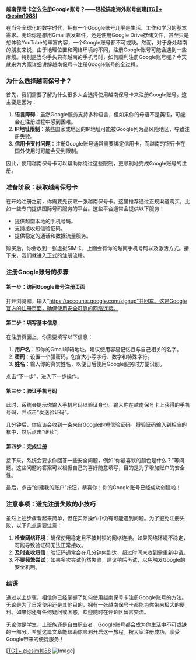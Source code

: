 **越南保号卡怎么注册Google账号？——轻松搞定海外账号创建[[TG💪+ @esim1088](https://t.me/s/esim1088)]**

在当今全球化的数字时代，拥有一个Google账号几乎是生活、工作和学习的基本需求。无论你是想用Gmail收发邮件，还是使用Google Drive存储文件，甚至只是想体验YouTube的丰富内容，一个Google账号都不可或缺。然而，对于身处越南的朋友来说，由于地理位置和网络环境的不同，注册Google账号可能会遇到一些麻烦。特别是当你手头只有越南的手机号时，如何顺利注册Google账号呢？今天就来为大家详细讲解越南保号卡注册Google账号的全过程。

### **为什么选择越南保号卡？**

首先，我们需要了解为什么很多人会选择使用越南保号卡来注册Google账号。这主要是因为：

1. **语言障碍**：虽然Google服务支持多种语言，但如果你的母语不是英语，可能会在注册过程中感到困难。
2. **IP地址限制**：某些国家或地区的IP地址可能被Google列为高风险地区，导致注册失败。
3. **信用卡支付问题**：注册Google账号通常需要绑定信用卡，而越南的银行卡在国外使用时可能会受到限制。

因此，使用越南保号卡可以帮助你绕过这些限制，更顺利地完成Google账号的注册。

### **准备阶段：获取越南保号卡**

在开始注册之前，你需要先获取一张越南保号卡。这里推荐通过正规渠道购买，比如一些专门提供国际号码服务的平台。这些平台通常会提供以下服务：

- 提供越南本地的手机号码。
- 支持接收短信验证码。
- 提供稳定的通话和数据流量服务。

购买后，你会收到一张虚拟SIM卡，上面会有你的越南手机号码以及激活方式。接下来，我们就进入正式的注册流程。

### **注册Google账号的步骤**

#### **第一步：访问Google账号注册页面**

打开浏览器，输入“https://accounts.google.com/signup”并回车。这是Google官方的注册页面，确保使用安全可靠的网络连接。

#### **第二步：填写基本信息**

在注册页面上，你需要填写以下信息：

1. **用户名**：即你的Gmail邮箱地址。建议使用容易记忆且与自己相关的名字。
2. **密码**：设置一个强密码，包含大小写字母、数字和特殊字符。
3. **姓名**：输入你的真实姓名，以便日后使用Google服务时方便识别。

点击“下一步”，进入下一步操作。

#### **第三步：验证手机号码**

此时，系统会提示你输入手机号码以验证身份。输入你在越南保号卡上获得的手机号码，并点击“发送验证码”。

几分钟后，你应该会收到一条来自Google的短信验证码。将验证码输入到相应的框中，然后点击“继续”。

#### **第四步：完成注册**

接下来，系统会要求你回答一些安全问题，例如“你最喜欢的颜色是什么？”等问题。这些问题的答案可以根据自己的喜好随意填写，目的是为了增加账户的安全性。

最后，点击“创建我的账户”按钮，恭喜你！你的Google账号已经成功创建啦！

### **注意事项：避免注册失败的小技巧**

虽然上述步骤看起来简单，但在实际操作中仍有可能遇到问题。为了避免注册失败，以下几点需要注意：

1. **检查网络环境**：确保使用稳定且不被封锁的网络连接。如果网络环境不稳定，可能导致验证码无法正常接收。
2. **及时查收短信**：验证码通常会在几分钟内到达，超过时间未收到需重新申请。
3. **不要频繁尝试**：如果多次尝试仍然失败，建议稍后再试，以免触发Google的安全机制。

### **结语**

通过以上步骤，相信你已经掌握了如何使用越南保号卡注册Google账号的方法。无论是为了日常使用还是其他目的，拥有一张越南保号卡都能为你带来极大的便利。如果你还有任何疑问或困惑，欢迎随时在评论区留言交流。

无论你是学生、上班族还是自由职业者，Google账号都会成为你生活中不可或缺的一部分。希望这篇文章能帮助你顺利开启这一旅程。祝大家注册成功，享受Google带来的便捷服务！

[[TG💪+ @esim1088](https://t.me/s/esim1088) ![Image](https://i.postimg.cc/4NQfJmqS/Snipaste-2025-05-13-00-14-12.png)]